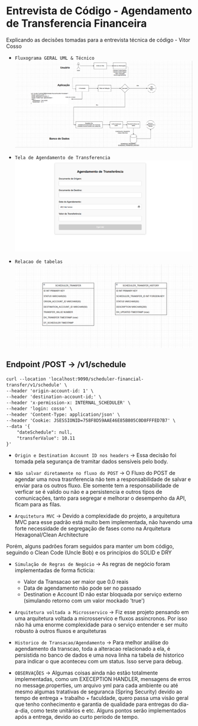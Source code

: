 # Entrevista de Código - Agendamento de Transferencia Financeira

Explicando as decisões tomadas para a entrevista técnica de código - Vitor Cosso

- `Fluxograma GERAL UML & Técnico`
![img.png](img.png)

- `Tela de Agendamento de Transferencia`
![img_1.png](img_1.png)

- `Relacao de tabelas`
![image](image.png)

## Endpoint /POST -> /v1/schedule

```
curl --location 'localhost:9090/scheduler-financial-transfer/v1/schedule' \
--header 'origin-account-id: 1' \
--header 'destination-account-id;' \
--header 'x-permission-x: INTERNAL_SCHEDULER' \
--header 'login: cosso' \
--header 'Content-Type: application/json' \
--header 'Cookie: JSESSIONID=758F8D59AAE46E85B805C0D8FFFED7B7' \
--data '{
    "dateSchedule": null,
    "transferValue": 10.11
}'

```

- `Origin e Destination Account ID nos headers` -> Essa decisão foi tomada pela segurança de tramitar dados sensíveis pelo body.

- `Não salvar diretamente no fluxo do POST` -> O Fluxo do POST de agendar uma nova trasnferencia não tem a responsabilidade de salvar e enviar para os outros fluxo. Ele somente tem a responsabilidade de verficar se é valido ou não e a persistencia e outros tipos de comunicações, tanto para segregar e melhorar o desempenho da API, ficam para as filas.


- `Arquitetura MVC` -> Devido a complexidade do projeto, a arquitetura MVC para esse padrão está muito bem implementada, não havendo uma forte necessidade de segregação de fases como na Arquitetura Hexagonal/Clean Architecture

Porém, alguns padrões foram seguidos para manter um bom código, seguindo o Clean Code (Uncle Bob) e os princípios do SOLID e DRY

- `Simulação de Regras de Negócio` -> As regras de negócio foram implementadas de forma ficticia:
    - Valor da Transacao ser maior que 0.0 reais
    - Data de agendamento não pode ser no passado
    - Destination e Account ID não estar bloquada por serviço externo (simulando retorno com um valor mockado 'true')
  

- `Arquitetura voltada a Microsservico` -> Fiz esse projeto pensando em uma arquitetura voltada a microsservico e fluxos assincronos. Por isso não há uma enorme complexidade para o serviço entender e ser muito robusto à outros fluxos e arquiteturas

- `Historico de Transacao/Agendamento` -> Para melhor análise do agendamento da transcao, toda a alteracao relacionado a ela, é persistida no banco de dados e uma nova linha na tabela de historico para indicar o que aconteceu com um status.
Isso serve para debug. 


- `OBSERVAÇÕES` -> Algumas coisas ainda não estão totalmente implementadas, como um EXECEPTION HANDLER, mensagens de erros no message.properties, um arquivo yml para cada ambiente ou até mesmo algumas tratativas de seguranca (Spring Security) devido ao tempo de entrega + trabalho + faculdade, quero passa uma visão geral que tenho conhecimento e garantia de qualidade para entregas do dia-a-dia, como teste unitários e etc.
Alguns pontos serão implementados após a entrega, devido ao curto período de tempo.
